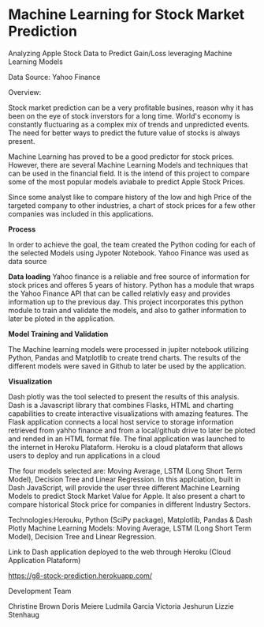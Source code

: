# Machine Learning for Stock Market Prediction

Analyzing Apple Stock Data to Predict Gain/Loss leveraging Machine Learning Models

Data Source: Yahoo Finance

Overview: 

Stock market prediction can be a very profitable busines, reason why it has been on the eye of stock inverstors for a long time. World's economy is constantly fluctuaring as a complex mix of trends and unpredicted events. The need for better ways to predict the future value of stocks is always present.

Machine Learning has proved to be a good predictor for stock prices. However, there are several Machine Learning Models and techniques that can be used in the financial field. It is the intend of this project to compare some of the most popular models aviabale to predict Apple Stock Prices. 

Since some analyst like to compare history of the low and high Price of the targeted company to other industries, a chart of stock prices for a few other companies was included in this applications. 

**Process**

In order to achieve the goal, the team created the Python coding for each of the selected Models using Jypoter Notebook. Yahoo Finance was used as data source

**Data loading**
Yahoo finance is a reliable and free source of information for stock prices and offeres 5 years of history. Python has a module that wraps the Yahoo Finance API that can be called relativly easy and provides information up to the previous day. This project incorporates this python module to train and validate the models, and also to gather information to later be ploted in the application.

**Model Training and Validation**

The Machine learning models were processed in jupiter notebook utilizing Python, Pandas and Matplotlib to create trend charts. The results of the different models were saved in Github to later be used by the application.

**Visualization**

Dash plotly was the tool selected to present the results of this analysis. Dash is a Javascript library that combines Flasks, HTML and charting capabilities to create interactive visualizations with amazing features. The Flask application connects a local host service to storage information retrieved from yahho finance and from a local/github drive to later be ploted and rended in an HTML format file.
The final application was launched to the internet in Heroku Plataform. Heroku is a cloud plataform that allows users to deploy and run applications in a cloud

The four models selected are: Moving Average, LSTM (Long Short Term Model), Decision Tree and Linear Regression. 
In this applciation, built in Dash JavaScript, will provide the user three different Machine Learning Models to predict Stock Market Value for Apple. 
It also present a chart to compare historical Stock price for companies in different Industry Sectors. 

Technologies:Herouku, Python (SciPy package), Matplotlib, Pandas & Dash Plotly 
Machine Learning Models: Moving Average, LSTM (Long Short Term Model), Decision Tree and Linear Regression. 

Link to Dash application deployed to the web through Heroku (Cloud Application Plataform) 

https://g8-stock-prediction.herokuapp.com/


Development Team

Christine Brown
Doris Meiere
Ludmila Garcia
Victoria Jeshurun
Lizzie Stenhaug

